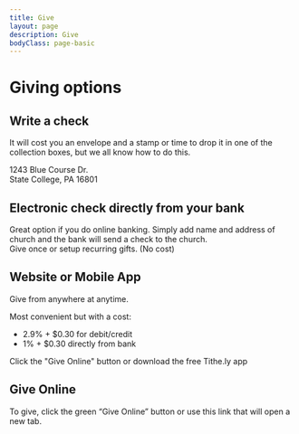 ```yaml
---
title: Give
layout: page
description: Give
bodyClass: page-basic
---
```


# Giving options

## Write a check

It will cost you an envelope and a stamp or time to drop it in one of the collection boxes, but we all know how to do this.

1243 Blue Course Dr.<br/>
State College, PA 16801

## Electronic check directly from your bank

Great option if you do online banking.  Simply add name and address of church and the bank will send a check to the church.  
Give once or setup recurring gifts.  (No cost)

## Website or Mobile App

Give from anywhere at anytime.

Most convenient but with a cost:
* 2.9% + $0.30 for debit/credit
* 1% + $0.30 directly from bank

Click the "Give Online" button or download the free Tithe.ly app

## Give Online
To give, click the green “Give Online” button or use this link that will open a new tab.